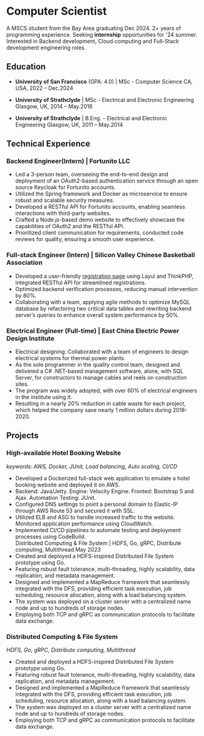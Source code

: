 # Computer Scientist
A MSCS student from the Bay Area graduating Dec 2024. 2+ years of programming experience. Seeking **internship** opportunities for '24 summer. Interested in Backend development, Cloud computing and Full-Stack development engineering roles.

## Education
- **University of San Francisco** (GPA: 4.0)  |  MSc - Computer Science	CA, USA, 2022 – Dec.2024

- **University of Strathclyde**  |  MSc - Electrical and Electronic Engineering	Glasgow, UK, 2014 – May.2016

- **University of Strathclyde**  |  B.Eng. - Electrical and Electronic Engineering	Glasgow, UK, 2011 – May.2014


## Technical Experience
### Backend Engineer(Intern) | Fortunito LLC
- Led a 3-person team, overseeing the end-to-end design and deployment of an OAuth2-based authentication service through an open source Keycloak for Fortunito accounts. 
- Utilized the Spring framework and Docker as microservice to ensure robust and scalable security measures. 
- Developed a RESTful API for Fortunito accounts, enabling seamless interactions with third-party websites. 
- Crafted a Node.js-based demo website to effectively showcase the capabilities of OAuth2 and the RESTful API.
- Prioritized client communication for requirements, conducted code reviews for quality, ensuring a smooth user experience.

### Full-stack Engineer (Intern)  |  Silicon Valley Chinese Basketball Association
- Developed a user-friendly [registration page](http://svcsa.org/bbseason/21/apply) using Layui and ThinkPHP, integrated RESTful API for streamlined registrations. 
- Optimized backend verification processes, reducing manual intervention by 80%. 
- Collaborating with a team, applying agile methods to optimize MySQL database by refactoring two critical data tables and rewriting backend server’s queries to enhance overall system performance by 50%. 

### Electrical Engineer (Full-time)  |  East China Electric Power Design Institute
- Electrical designing: Collaborated with a team of engineers to design electrical systems for thermal power plants.
- As the sole programmer in the quality control team, designed and delivered a C# .NET-based management software, alone, with SQL Server, for constructors to manage cables and reels on construction sites.
- The program was widely adopted, with over 60% of electrical engineers in the institute using it. 
- Resulting in a nearly 20% reduction in cable waste for each project, which helped the company save nearly 1 million dollars during 2018-2020. 

## Projects
### High-available Hotel Booking Website
*keywords: AWS, Docker, JUnit, Load balancing, Auto scaling, CI/CD*

- Developed a Dockerized full-stack web application to emulate a hotel booking website and deployed it on AWS. 
- Backend: Java/Jetty. Engine: Velocity Engine. Fronted: Bootstrap 5 and Ajax. Automation Testing: JUnit.
- Configured DNS settings to point a personal domain to Elastic-IP through AWS Route 53 and secured it with SSL. 
- Utilized ELB and ASG to handle increased traffic to the website. Monitored application performance using CloudWatch. 
- Implemented CI/CD pipelines to automate testing and deployment processes using CodeBuild.  
Distributed Computing & File System  |  HDFS, Go, gRPC, Distribute computing, Multithread	May 2023
- Created and deployed a HDFS-inspired Distributed File System prototype using Go. 
- Featuring robust fault tolerance, multi-threading, highly scalability, data replication, and metadata management. 
- Designed and implemented a MapReduce framework that seamlessly integrated with the DFS, providing efficient task execution, job scheduling, resource allocation, along with a load balancing system.
- The system was deployed on a cluster server with a centralized name node and up to hundreds of storage nodes. 
- Employing both TCP and gRPC as communication protocols to facilitate data exchange.

### Distributed Computing & File System
*HDFS, Go, gRPC, Distribute computing, Multithread*

- Created and deployed a HDFS-inspired Distributed File System prototype using Go. 
- Featuring robust fault tolerance, multi-threading, highly scalability, data replication, and metadata management. 
- Designed and implemented a MapReduce framework that seamlessly integrated with the DFS, providing efficient task execution, job scheduling, resource allocation, along with a load balancing system.
- The system was deployed on a cluster server with a centralized name node and up to hundreds of storage nodes. 
- Employing both TCP and gRPC as communication protocols to facilitate data exchange.

